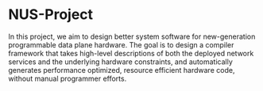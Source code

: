 # NUS-Project
In this project, we aim to design better system software for new-generation programmable data plane hardware. The goal is to design a compiler framework that takes high-level descriptions of both the deployed network services and the underlying hardware constraints, and automatically generates performance optimized, resource efficient hardware code, without manual programmer efforts.
